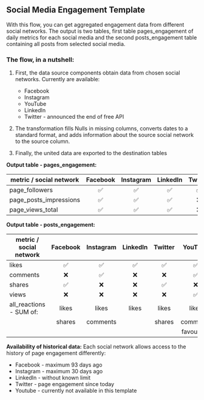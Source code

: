 ## Social Media Engagement Template

With this flow, you can get aggregated engagement data from different social networks. The output is two tables, first table pages_engagement of daily metrics for each social media and the second posts_engagement table containing all posts from selected social media.

### The flow, in a nutshell:

1. First, the data source components obtain data from chosen social networks.
Currently are available:
    - Facebook
    - Instagram
    - YouTube
    - LinkedIn
    - Twitter - announced the end of free API

2. The transformation fills Nulls in missing columns, converts dates to a standard format, and adds information about the source social network to the source column.

3. Finally, the united data are exported to the destination tables

**Output table - pages_engagement:**

| metric / social network | Facebook | Instagram | LinkedIn | Twitter | YouTube |
|-------------------------|:----------:|:-----------:|:----------:|:---------:|:---------:|
| page_followers          |     ✅    |     ✅     |     ✅    |    ✅    |    ❌    |
| page_posts_impressions  |     ✅    |     ✅     |     ✅    |    ❌    |    ❌    |
| page_views_total        |     ✅    |     ✅     |     ✅    |    ❌    |    ❌    |


**Output table - posts_engagement:**

| metric / social network | Facebook | Instagram | LinkedIn | Twitter |   YouTube  |
|-------------------------|:--------:|:---------:|:--------:|:-------:|:----------:|
| likes                   |     ✅    |     ✅     |     ✅    |    ✅    |      ✅     |
| comments                |     ❌    |     ✅     |     ❌    |    ❌    |      ✅     |
| shares                  |     ✅    |     ❌     |     ❌    |    ✅    |      ❌     |
| views                   |     ❌    |     ❌     |     ❌    |    ❌    |      ✅     |
| all_reactions - SUM of: |   likes  |   likes   |   likes  |  likes  |    likes   |
|                         |  shares  |  comments |          |  shares |  comments  |
|                         |          |           |          |         | favourites |

**Availability of historical data:**
Each social network allows access to the history of page engagement differently:
- Facebook - maximum 93 days ago
- Instagram - maximum 30 days ago
- LinkedIn - without known limit
- Twitter - page engagement since today
- Youtube - currently not available in this template